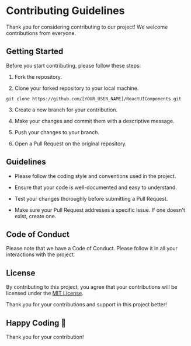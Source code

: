 # Contributing Guidelines

Thank you for considering contributing to our project! We welcome contributions from everyone.

## Getting Started

Before you start contributing, please follow these steps:

1. Fork the repository.

2. Clone your forked repository to your local machine.

```
git clone https://github.com/[YOUR_USER_NAME]/ReactUIComponents.git
```

3. Create a new branch for your contribution.

4. Make your changes and commit them with a descriptive message.

5. Push your changes to your branch.

6. Open a Pull Request on the original repository.

## Guidelines

- Please follow the coding style and conventions used in the project.

- Ensure that your code is well-documented and easy to understand.

- Test your changes thoroughly before submitting a Pull Request.

- Make sure your Pull Request addresses a specific issue. If one doesn't exist, create one.

## Code of Conduct

Please note that we have a Code of Conduct. Please follow it in all your interactions with the project.

## License

By contributing to this project, you agree that your contributions will be licensed under the [MIT License](LICENSE).

Thank you for your contributions and support in this project better!

## Happy Coding 🚀

Thank you for your contribution!
